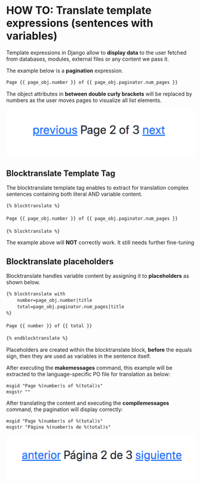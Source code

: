 # HOW TO: Translate template expressions (sentences with variables)

Template expressions in Django allow to **display data** to the user fetched from databases, modules, external files or any content we pass it.

The example below is a **pagination** expression.
``` HTML
Page {{ page_obj.number }} of {{ page_obj.paginator.num_pages }}
```
The object attributes in **between double curly brackets** will be replaced by numbers as the user moves pages to visualize all list elements. 

<img src="/assets/images/pagination_en.png">

## Blocktranslate Template Tag
The blocktranslate template tag enables to extract for translation complex sentences containing both literal AND variable content.
``` HTML
{% blocktranslate %}

Page {{ page_obj.number }} of {{ page_obj.paginator.num_pages }}

{% blocktranslate %}
```
The example above will **NOT** correctly work.
It still needs further fine-tuning

## Blocktranslate placeholders

Blocktranslate handles variable content by assigning it to **placeholders** as shown below.
``` HTML
{% blocktranslate with
	number=page_obj.number|title
	total=page_obj.paginator.num_pages|title
%}

Page {{ number }} of {{ total }}

{% endblocktranslate %}
```
Placeholders are created within the blocktranslate block, **before** the equals sign, then they are used as variables in the sentence itself.

After executing the **makemessages** command, this example will be extracted to the language-specific PO file for translation as below:

``` PO
msgid "Page %(number)s of %(total)s"
msgstr ""
```

After translating the content and executing the **compilemessages** command, the pagination will display correctly:
``` PO
msgid "Page %(number)s of %(total)s"
msgstr "Página %(number)s de %(total)s"
```
<img src="/assets/images/pagination_es.png">
